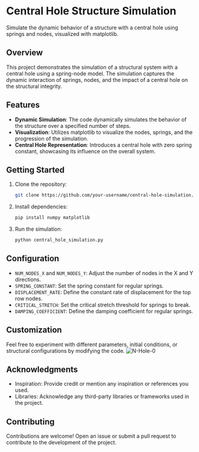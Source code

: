 # Central Hole Structure Simulation

Simulate the dynamic behavior of a structure with a central hole using springs and nodes, visualized with matplotlib.

## Overview

This project demonstrates the simulation of a structural system with a central hole using a spring-node model. The simulation captures the dynamic interaction of springs, nodes, and the impact of a central hole on the structural integrity.

## Features

- **Dynamic Simulation**: The code dynamically simulates the behavior of the structure over a specified number of steps.
- **Visualization**: Utilizes matplotlib to visualize the nodes, springs, and the progression of the simulation.
- **Central Hole Representation**: Introduces a central hole with zero spring constant, showcasing its influence on the overall system.

## Getting Started

1. Clone the repository:

   ```bash
   git clone https://github.com/your-username/central-hole-simulation.git
   ```

2. Install dependencies:

   ```bash
   pip install numpy matplotlib
   ```

3. Run the simulation:

   ```bash
   python central_hole_simulation.py
   ```

## Configuration

- `NUM_NODES_X` and `NUM_NODES_Y`: Adjust the number of nodes in the X and Y directions.
- `SPRING_CONSTANT`: Set the spring constant for regular springs.
- `DISPLACEMENT_RATE`: Define the constant rate of displacement for the top row nodes.
- `CRITICAL_STRETCH`: Set the critical stretch threshold for springs to break.
- `DAMPING_COEFFICIENT`: Define the damping coefficient for regular springs.

## Customization

Feel free to experiment with different parameters, initial conditions, or structural configurations by modifying the code.
![N-Hole-0](https://github.com/Hossein-Talebi1375/Lattice-Based-Structure/assets/153290352/8d3abb87-bd14-4497-9517-13eb01e7e088)


## Acknowledgments

- Inspiration: Provide credit or mention any inspiration or references you used.
- Libraries: Acknowledge any third-party libraries or frameworks used in the project.

## Contributing

Contributions are welcome! Open an issue or submit a pull request to contribute to the development of the project.
